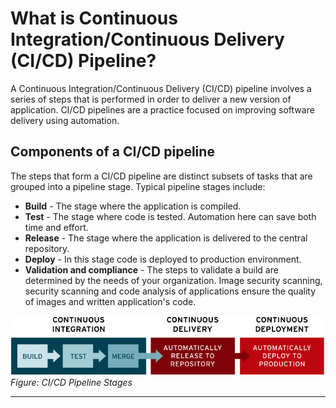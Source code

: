 # What is Continuous Integration/Continuous Delivery (CI/CD) Pipeline?

A Continuous Integration/Continuous Delivery (CI/CD) pipeline involves a series of
steps that is performed in order to deliver a new version of application. CI/CD
pipelines are a practice focused on improving software delivery using automation.

## Components of a CI/CD pipeline

The steps that form a CI/CD pipeline are distinct subsets of tasks that are
grouped into a pipeline stage. Typical pipeline stages include:

- **Build** - The stage where the application is compiled.
- **Test** - The stage where code is tested. Automation here can save both time
and effort.
- **Release** - The stage where the application is delivered to the central repository.
- **Deploy** - In this stage code is deployed to production environment.
- **Validation and compliance** - The steps to validate a build are determined by
the needs of your organization. Image security scanning, security scanning and
code analysis of applications ensure the quality of images and written application's
code.

![CI/CD Pipeline Stages](images/ci-cd-flow.png)
*Figure: CI/CD Pipeline Stages*

---
